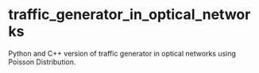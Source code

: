 # traffic_generator_in_optical_networks
Python and C++ version of traffic generator in optical networks using Poisson Distribution.
